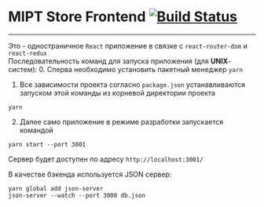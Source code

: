 # MIPT Store Frontend [![Build Status](https://travis-ci.com/SNVC1/devops-2020.svg?token=1eqkPsLFhPaKepysEJyt&branch=master)](https://travis-ci.com/SNVC1/devops-2020)

---
Это - одностраничное `React` приложение в связке с `react-router-dom` и `react-redux`\
Последовательность команд для запуска приложения (для **UNIX**-систем):
0. Сперва необходимо установить пакетный менеджер `yarn`
1. Все зависимости проекта согласно `package.json` устанавливаются запуском этой команды из корневой директории проекта
```shell script
yarn
```
2. Далее само приложение в режиме разработки запускается командой
```shell script
yarn start --port 3001
```
Сервер будет доступен по адресу `http://localhost:3001/`

В качестве бэкенда используется JSON сервер:
```shell script
yarn global add json-server
json-server --watch --port 3000 db.json
```
